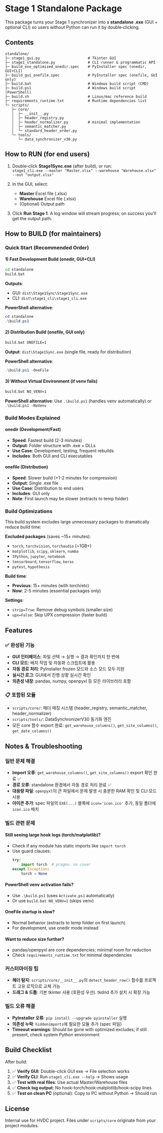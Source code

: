 # Stage 1 Standalone Package

This package turns your Stage 1 synchronizer into a **standalone .exe** (GUI + optional CLI)
so users without Python can run it by double‑clicking.

## Contents

```
standalone/
├─ stage1_gui.py                      # Tkinter GUI
├─ stage1_standalone.py               # CLI runner & programmatic API
├─ build_exe_optimized_onedir.spec    # PyInstaller spec (onedir, GUI+CLI)
├─ build_gui_onefile.spec             # PyInstaller spec (onefile, GUI only)
├─ build.bat                          # Windows build script (CMD)
├─ build.ps1                          # Windows build script (PowerShell)
├─ build.sh                           # Linux/mac reference build
├─ requirements_runtime.txt           # Runtime dependencies list
└─ scripts/
   ├─ core/
   │  ├─ __init__.py
   │  ├─ header_registry.py
   │  ├─ header_normalizer.py         # minimal implementation
   │  ├─ semantic_matcher.py
   │  └─ standard_header_order.py
   └─ tools/
      └─ data_synchronizer_v30.py
```

## How to RUN (for end users)

1. Double‑click **Stage1Sync.exe** (after build), or run:  
   `stage1_cli.exe --master "Master.xlsx" --warehouse "Warehouse.xlsx" --out "output.xlsx"`

2. In the GUI, select:
   - **Master** Excel file (.xlsx)
   - **Warehouse** Excel file (.xlsx)
   - (Optional) Output path

3. Click **Run Stage 1**. A log window will stream progress; on success you'll get the output path.

## How to BUILD (for maintainers)

### Quick Start (Recommended Order)

#### 1) Fast Development Build (onedir, GUI+CLI)
```bat
cd standalone
build.bat
```
**Outputs**:
- GUI: `dist\Stage1Sync\Stage1Sync.exe`
- CLI: `dist\stage1_cli\stage1_cli.exe`

**PowerShell alternative**:
```powershell
cd standalone
.\build.ps1
```

#### 2) Distribution Build (onefile, GUI only)
```bat
build.bat ONEFILE=1
```
**Output**: `dist\Stage1Sync.exe` (single file, ready for distribution)

**PowerShell alternative**:
```powershell
.\build.ps1 -OneFile
```

#### 3) Without Virtual Environment (if venv fails)
```bat
build.bat NO_VENV=1
```
**PowerShell alternative**: Use `.\build.ps1` (handles venv automatically) or `.\build.ps1 -NoVenv`

### Build Modes Explained

#### **onedir (Development/Fast)**
- **Speed**: Fastest build (2-3 minutes)
- **Output**: Folder structure with .exe + DLLs
- **Use Case**: Development, testing, frequent rebuilds
- **Includes**: Both GUI and CLI executables

#### **onefile (Distribution)**
- **Speed**: Slower build (+1-2 minutes for compression)
- **Output**: Single .exe file
- **Use Case**: Distribution to end users
- **Includes**: GUI only
- **Note**: First launch may be slower (extracts to temp folder)

### Build Optimizations

This build system excludes large unnecessary packages to dramatically reduce build time:

**Excluded packages** (saves ~15+ minutes):
- `torch`, `torchvision`, `torchaudio` (~1GB+)
- `matplotlib`, `scipy`, `sklearn`, `numba`
- `IPython`, `jupyter`, `notebook`
- `tensorboard`, `tensorflow`, `keras`
- `pytest`, `hypothesis`

**Build time**:
- **Previous**: 15+ minutes (with torch/etc)
- **Now**: 2-5 minutes (essential packages only)

**Settings**:
- `strip=True`: Remove debug symbols (smaller size)
- `upx=False`: Skip UPX compression (faster build)

## Features

### ✅ 완성된 기능
- **GUI 인터페이스**: 파일 선택 → 실행 → 결과 확인까지 한 번에
- **CLI 모드**: 배치 작업 및 자동화 스크립트에 활용
- **자동 경로 처리**: PyInstaller frozen 모드와 소스 모드 모두 지원
- **실시간 로그**: GUI에서 진행 상황 실시간 확인
- **의존성 내장**: pandas, numpy, openpyxl 등 모든 라이브러리 포함

### 📋 포함된 모듈
- `scripts/core/`: 헤더 매칭 시스템 (header_registry, semantic_matcher, header_normalizer)
- `scripts/tools/`: DataSynchronizerV30 동기화 엔진
- 모든 core 함수 export 완료: `get_warehouse_columns()`, `get_site_columns()`, `get_date_columns()`

## Notes & Troubleshooting

### 일반 문제 해결
- **Import 오류**: `get_warehouse_columns()`, `get_site_columns()` export 확인 완료 ✅
- **경로 오류**: standalone 환경에서 자동 경로 처리 완료 ✅
- **대용량 파일**: `openpyxl`이 큰 파일에서 문제 발생 시 충분한 RAM 확인 및 CLI 모드 사용
- **아이콘 추가**: spec 파일의 `EXE(...)` 블록에 `icon='icon.ico'` 추가, 동일 폴더에 `icon.ico` 배치

### 빌드 관련 문제

#### **Still seeing large hook logs (torch/matplotlib)?**
- Check if any module has static imports like `import torch`
- Use guard clauses:
  ```python
  try:
      import torch  # pragma: no cover
  except Exception:
      torch = None
  ```

#### **PowerShell venv activation fails?**
- Use `.\build.ps1` (uses `Activate.ps1` automatically)
- Or use `build.bat NO_VENV=1` (skips venv)

#### **OneFile startup is slow?**
- Normal behavior (extracts to temp folder on first launch)
- For development, use onedir mode instead

#### **Want to reduce size further?**
- pandas/openpyxl are core dependencies; minimal room for reduction
- Check `requirements_runtime.txt` for minimal dependencies

### 커스터마이징 팁
- **헤더 탐지**: `scripts/core/__init__.py`의 `detect_header_row()` 함수를 프로젝트 고유 로직으로 교체 가능
- **드래그 & 드롭**: 기본 tkinter 사용 (호환성 우선). tkdnd 추가 설치 시 확장 가능

### 빌드 오류 해결
- **PyInstaller 오류**: `pip install --upgrade pyinstaller` 실행
- **의존성 누락**: `hiddenimports`에 필요한 모듈 추가 (spec 파일)
- **Timeout warnings**: Should be gone with optimized excludes; if still present, check system Python environment

## Build Checklist

After build:
1. ✅ **Verify GUI**: Double-click GUI exe → File selection works
2. ✅ **Verify CLI**: Run `stage1_cli.exe --help` → Shows usage
3. ✅ **Test with real files**: Use actual Master/Warehouse files
4. ✅ **Check log output**: No hook-torch/hook-matplotlib/hook-scipy lines
5. ✅ **Test on clean PC** (optional): Copy to PC without Python → Should run

## License

Internal use for HVDC project. Files under `scripts/core` originate from your project modules.